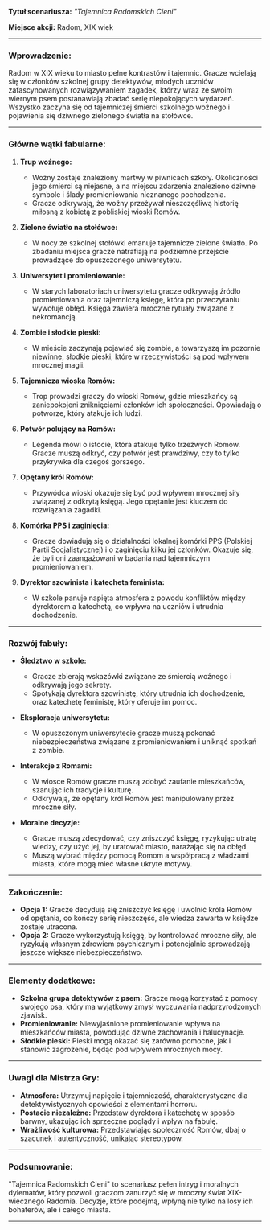 **Tytuł scenariusza:** *"Tajemnica Radomskich Cieni"*

**Miejsce akcji:** Radom, XIX wiek

---

### **Wprowadzenie:**

Radom w XIX wieku to miasto pełne kontrastów i tajemnic. Gracze wcielają się w członków szkolnej grupy detektywów, młodych uczniów zafascynowanych rozwiązywaniem zagadek, którzy wraz ze swoim wiernym psem postanawiają zbadać serię niepokojących wydarzeń. Wszystko zaczyna się od tajemniczej śmierci szkolnego woźnego i pojawienia się dziwnego zielonego światła na stołówce.

---

### **Główne wątki fabularne:**

1. **Trup woźnego:**
   - Woźny zostaje znaleziony martwy w piwnicach szkoły. Okoliczności jego śmierci są niejasne, a na miejscu zdarzenia znaleziono dziwne symbole i ślady promieniowania nieznanego pochodzenia.
   - Gracze odkrywają, że woźny przeżywał nieszczęśliwą historię miłosną z kobietą z pobliskiej wioski Romów.

2. **Zielone światło na stołówce:**
   - W nocy ze szkolnej stołówki emanuje tajemnicze zielone światło. Po zbadaniu miejsca gracze natrafiają na podziemne przejście prowadzące do opuszczonego uniwersytetu.

3. **Uniwersytet i promieniowanie:**
   - W starych laboratoriach uniwersytetu gracze odkrywają źródło promieniowania oraz tajemniczą księgę, która po przeczytaniu wywołuje obłęd. Księga zawiera mroczne rytuały związane z nekromancją.

4. **Zombie i słodkie pieski:**
   - W mieście zaczynają pojawiać się zombie, a towarzyszą im pozornie niewinne, słodkie pieski, które w rzeczywistości są pod wpływem mrocznej magii.

5. **Tajemnicza wioska Romów:**
   - Trop prowadzi graczy do wioski Romów, gdzie mieszkańcy są zaniepokojeni zniknięciami członków ich społeczności. Opowiadają o potworze, który atakuje ich ludzi.

6. **Potwór polujący na Romów:**
   - Legenda mówi o istocie, która atakuje tylko trzeźwych Romów. Gracze muszą odkryć, czy potwór jest prawdziwy, czy to tylko przykrywka dla czegoś gorszego.

7. **Opętany król Romów:**
   - Przywódca wioski okazuje się być pod wpływem mrocznej siły związanej z odkrytą księgą. Jego opętanie jest kluczem do rozwiązania zagadki.

8. **Komórka PPS i zaginięcia:**
   - Gracze dowiadują się o działalności lokalnej komórki PPS (Polskiej Partii Socjalistycznej) i o zaginięciu kilku jej członków. Okazuje się, że byli oni zaangażowani w badania nad tajemniczym promieniowaniem.

9. **Dyrektor szowinista i katecheta feminista:**
   - W szkole panuje napięta atmosfera z powodu konfliktów między dyrektorem a katechetą, co wpływa na uczniów i utrudnia dochodzenie.

---

### **Rozwój fabuły:**

- **Śledztwo w szkole:**
  - Gracze zbierają wskazówki związane ze śmiercią woźnego i odkrywają jego sekrety.
  - Spotykają dyrektora szowinistę, który utrudnia ich dochodzenie, oraz katechetę feministę, który oferuje im pomoc.

- **Eksploracja uniwersytetu:**
  - W opuszczonym uniwersytecie gracze muszą pokonać niebezpieczeństwa związane z promieniowaniem i uniknąć spotkań z zombie.

- **Interakcje z Romami:**
  - W wiosce Romów gracze muszą zdobyć zaufanie mieszkańców, szanując ich tradycje i kulturę.
  - Odkrywają, że opętany król Romów jest manipulowany przez mroczne siły.

- **Moralne decyzje:**
  - Gracze muszą zdecydować, czy zniszczyć księgę, ryzykując utratę wiedzy, czy użyć jej, by uratować miasto, narażając się na obłęd.
  - Muszą wybrać między pomocą Romom a współpracą z władzami miasta, które mogą mieć własne ukryte motywy.

---

### **Zakończenie:**

- **Opcja 1:** Gracze decydują się zniszczyć księgę i uwolnić króla Romów od opętania, co kończy serię nieszczęść, ale wiedza zawarta w księdze zostaje utracona.
- **Opcja 2:** Gracze wykorzystują księgę, by kontrolować mroczne siły, ale ryzykują własnym zdrowiem psychicznym i potencjalnie sprowadzają jeszcze większe niebezpieczeństwo.

---

### **Elementy dodatkowe:**

- **Szkolna grupa detektywów z psem:** Gracze mogą korzystać z pomocy swojego psa, który ma wyjątkowy zmysł wyczuwania nadprzyrodzonych zjawisk.
- **Promieniowanie:** Niewyjaśnione promieniowanie wpływa na mieszkańców miasta, powodując dziwne zachowania i halucynacje.
- **Słodkie pieski:** Pieski mogą okazać się zarówno pomocne, jak i stanowić zagrożenie, będąc pod wpływem mrocznych mocy.

---

### **Uwagi dla Mistrza Gry:**

- **Atmosfera:** Utrzymuj napięcie i tajemniczość, charakterystyczne dla detektywistycznych opowieści z elementami horroru.
- **Postacie niezależne:** Przedstaw dyrektora i katechetę w sposób barwny, ukazując ich sprzeczne poglądy i wpływ na fabułę.
- **Wrażliwość kulturowa:** Przedstawiając społeczność Romów, dbaj o szacunek i autentyczność, unikając stereotypów.

---

### **Podsumowanie:**

"Tajemnica Radomskich Cieni" to scenariusz pełen intryg i moralnych dylematów, który pozwoli graczom zanurzyć się w mroczny świat XIX-wiecznego Radomia. Decyzje, które podejmą, wpłyną nie tylko na losy ich bohaterów, ale i całego miasta.

---